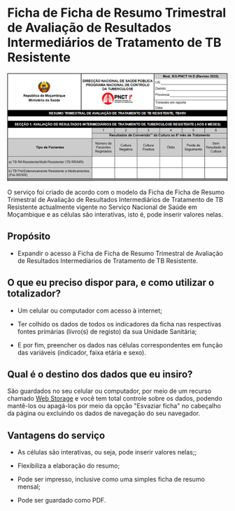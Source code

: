 # Ficha de Ficha de Resumo Trimestral de Avaliação de Resultados Intermediários de Tratamento de TB Resistente

![Trecho do serviço Ficha de Ficha de Resumo Trimestral de Avaliação de Resultados Intermediários de Tratamento de TB Resistente](imagens/ficha-de-de-resumo-trimestral-de-avaliacao-de-resultados-intermediarios-de-tto-de-tb-resistente.png)

O serviço foi criado de acordo com o modelo da Ficha de Ficha de Resumo Trimestral de Avaliação de Resultados Intermediários de Tratamento de TB Resistente actualmente vigente no Serviço Nacional de Saúde em Moçambique e as células são interativas, isto é, pode inserir valores nelas.


## Propósito

* Expandir o acesso à Ficha de Ficha de Resumo Trimestral de Avaliação de Resultados Intermediários de Tratamento de TB Resistente.


## O que eu preciso dispor para, e como utilizar o totalizador?

* Um celular ou computador com acesso à internet;

* Ter colhido os dados de todos os indicadores da ficha nas respectivas fontes primárias (livro(s) de registo) da sua Unidade Sanitária;

* E por fim, preencher os dados nas células correspondentes em função das variáveis (indicador, faixa etária e sexo).


## Qual é o destino dos dados que eu insiro?

São guardados no seu celular ou computador, por meio de um recurso chamado [Web Storage](https://developer.mozilla.org/pt-BR/docs/Web/API/Web_Storage_API) e você tem total controle sobre os dados, podendo mantê-los ou apagá-los por meio da opção "Esvaziar ficha" no cabeçalho da página ou excluindo os dados de navegação do seu navegador.


## Vantagens do serviço

* As células são interativas, ou seja, pode inserir valores nelas;;

* Flexibiliza a elaboração do resumo;

* Pode ser impresso, inclusive como uma simples ficha de resumo mensal;

* Pode ser guardado como PDF.

